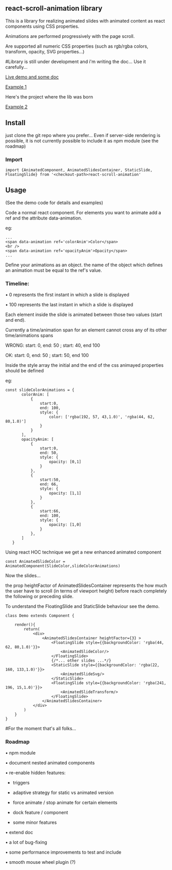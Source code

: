 ## react-scroll-animation library

This is a library for realizing animated slides with animated content as react components using CSS properties.

Animations are performed progressively with the page scroll.


Are supported all numeric CSS properties (such as rgb/rgba colors, transform, opacity, SVG properties...)

#Library is still under development and i'm writing the doc... Use it carefully...


[Live demo and some doc](http://getapper.com/demo)


[Example 1](http://getapper.com/)


Here's the project where the lib was born

[Example 2](https://eduscopio.it/percorso-studenti-scelta-scuola-superiore)


## Install
just clone the git repo where you prefer... Even if server-side rendering is possible, it is not currently possible to include it as npm module (see the roadmap)

### Import
```
import {AnimatedComponent, AnimatedSlidesContainer, StaticSlide, FloatingSlide} from '<checkout-path>react-scroll-animation'
```

## Usage
(See the demo code for details and examples)


Code a normal react component. For elements you want to animate add a ref and the attribute data-animation.

eg:
```
...
<span data-animation ref='colorAnim'>Color</span>
<br />
<span data-animation ref='opacityAnim'>Opacity</span>
...
```

Define your animations as an object.
the name of the object which defines an animation must be equal to the ref's value.

### Timeline:
• 0 represents the first instant in which a slide is displayed

• 100 represents the last instant in which a slide is displayed


Each element inside the slide is animated between those two values (start and end).

Currently a time/animation span for an element cannot cross any of its other time/animations spans


WRONG: start: 0, end: 50 ; start: 40, end 100

OK: start: 0, end: 50 ; start: 50, end 100


Inside the style array the initial and the end of the css animayed properties should be defined


eg:
```
const slideColorAnimations = {
       colorAnim: [
           {
               start:0,
               end: 100,
               style: {
                   color: ['rgba(192, 57, 43,1.0)', 'rgba(44, 62, 80,1.0)']
               }
           }
       ],
       opacityAnim: [
           {
               start:0,
               end: 50,
               style: {
                   opacity: [0,1]
               }
           },
           {
               start:50,
               end: 66,
               style: {
                   opacity: [1,1]
               }
           },
           {
               start:66,
               end: 100,
               style: {
                   opacity: [1,0]
               }
           },
       ]
   }
```

Using react HOC technique we get a new enhanced animated component

```
const AnimatedSlideColor = AnimatedComponent(SlideColor,slideColorAnimations)
```

Now the slides...

the prop heightFactor of AnimatedSlidesContainer represents the how much the user have to scroll (in terms of viewport height) before reach completely the following or preceding slide.

To understand the FloatingSlide and StaticSlide behaviour see the demo.
```
class Demo extends Component {
​
    render(){
        return(
            <div>
                <AnimatedSlidesContainer heightFactor={3} >
                    <FloatingSlide style={{backgroundColor: 'rgba(44, 62, 80,1.0)'}}>
                        <AnimatedSlideColor/>
                    </FloatingSlide>
                    {/*... other slides ...*/}
                    <StaticSlide style={{backgroundColor: 'rgba(22, 160, 133,1.0)'}}>
                        <AnimatedSlideSvg/>
                    </StaticSlide>
                    <FloatingSlide style={{backgroundColor: 'rgba(241, 196, 15,1.0)'}}>
                        <AnimatedSlideTransform/>
                    </FloatingSlide>
                </AnimatedSlidesContainer>
            </div>
        )
    }
}
```

#For the moment that's all folks...

### Roadmap

• npm module

• document nested animated components

• re-enable hidden features:

  - triggers

  - adaptive strategy for static vs animated version

  - force animate / stop animate for certain elements

  - dock feature / component

  - some minor features

• extend doc

• a lot of bug-fixing

• some performance improvements to test and include

• smooth mouse wheel plugin (?)


